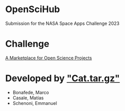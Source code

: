 # OpenSciHub
Submission for the NASA Space Apps Challenge 2023

# Challenge
[A Marketplace for Open Science Projects](https://www.spaceappschallenge.org/2023/challenges/a-marketplace-for-open-science-projects/)

# Developed by ["Cat.tar.gz"](https://www.spaceappschallenge.org/2023/find-a-team/cattargz/)
- Bonafede, Marco
- Casale, Matías
- Schenoni, Emmanuel
